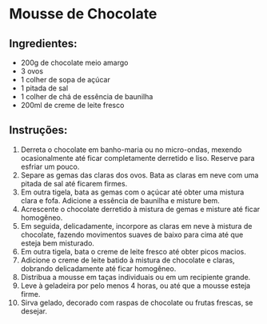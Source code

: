 #  Mousse de Chocolate

## Ingredientes:
- 200g de chocolate meio amargo
- 3 ovos
- 1 colher de sopa de açúcar
- 1 pitada de sal
- 1 colher de chá de essência de baunilha
- 200ml de creme de leite fresco

## Instruções:
1. Derreta o chocolate em banho-maria ou no micro-ondas, mexendo ocasionalmente até ficar completamente derretido e liso. Reserve para esfriar um pouco.
2. Separe as gemas das claras dos ovos. Bata as claras em neve com uma pitada de sal até ficarem firmes.
3. Em outra tigela, bata as gemas com o açúcar até obter uma mistura clara e fofa. Adicione a essência de baunilha e misture bem.
4. Acrescente o chocolate derretido à mistura de gemas e misture até ficar homogêneo.
5. Em seguida, delicadamente, incorpore as claras em neve à mistura de chocolate, fazendo movimentos suaves de baixo para cima até que esteja bem misturado.
6. Em outra tigela, bata o creme de leite fresco até obter picos macios.
7. Adicione o creme de leite batido à mistura de chocolate e claras, dobrando delicadamente até ficar homogêneo.
8. Distribua a mousse em taças individuais ou em um recipiente grande.
9. Leve à geladeira por pelo menos 4 horas, ou até que a mousse esteja firme.
10. Sirva gelado, decorado com raspas de chocolate ou frutas frescas, se desejar.